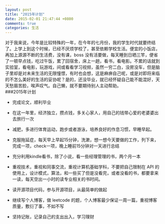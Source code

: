 ```yaml
---
layout: post
title: "2015年计划"
date: 2015-02-01 21:47:44 +0800
comments: true
categories: 生活
---
```

对于我来说，今年是比较特殊的一年，在今年的七月份，我的学生时代就要终结了。上学上到这个时候，已经不厌烦学校了，甚至依赖学校生活。便宜的小饭店，再加上源源不断的生活费，没有课，boss 没有活要做，每天睡到日晒三竿，便省了一顿早点钱，吃过午饭，累了回宿舍，床上一趟，看书，看电影。不累的话就到实验室，看电影，玩游戏，间或看看学习视频，虽然一穷二白，没房没车，但是脑子里却是对未来生活的无限憧憬，有时也会想，这是麻痹自己呢，或是对即将来临的不怎么美好的生活的妥协呢？是的，还没毕业，就已经怀疑自己能不能混好，天天愁眉苦脸，唉声叹气。自己懒，就不要期待别人主动帮助。  
###2015年计划  
* 完成论文，顺利毕业

* 在这一年里，经济独立，攒点钱，多关心家人，用自己的钱带心爱的老婆婆出去旅行一次  

* 减肥，多进行体育运动，跑步或者游泳，培养良好的作息习惯，早睡早起。

* 克服拖延症，每天早上早起15分钟，洗漱，想一想今天要做的工作，列下来，完成一项，check一项，晚上睡前15分钟对一天进行总结

* 充分利用kindle看书，除了小说，看一些经理管理的书，两个月一本

* 重视技术，重视和同事交流，重视计算机基础学科，不要把自己限制在 API 的使用上，设计模式，算法，和一些买了但是没看完，或者没看的书，都要拿来一读，每天空出一小时的读专业相关的书时间。

* 读开源项目代码，参与开源项目，从最简单的做起

* 继续写个人博客，做 leetcode 的题，个人博客最少保证一周一篇，重视博客质量，敷衍了事，不如不写

* 坚持记账，记录自己的支出出入，学习理财
